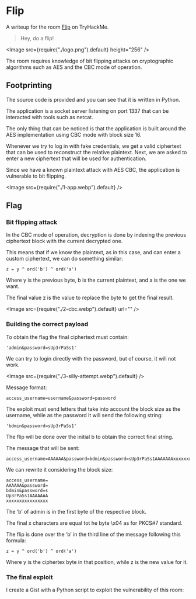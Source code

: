 # Flip

A writeup for the room [Flip](https://tryhackme.com/room/flip) on TryHackMe.

> Hey, do a flip!

<Image src={require("./logo.png").default} height="256" />

The room requires knowledge of bit flipping attacks on cryptographic algorithms such as AES and the CBC mode of operation.

## Footprinting

The source code is provided and you can see that it is written in Python.

The application is a socket server listening on port 1337 that can be interacted with tools such as netcat.

The only thing that can be noticed is that the application is built around the AES implementation using CBC mode with block size 16.

Whenever we try to log in with fake credentials, we get a valid ciphertext that can be used to reconstruct the relative plaintext. Next, we are asked to enter a new ciphertext that will be used for authentication.

Since we have a known plaintext attack with AES CBC, the application is vulnerable to bit flipping.

<Image src={require("./1-app.webp").default} />

## Flag

### Bit flipping attack

In the CBC mode of operation, decryption is done by indexing the previous ciphertext block with the current decrypted one.

This means that if we know the plaintext, as in this case, and can enter a custom ciphertext, we can do something similar:

```
z = y ^ ord('b') ^ ord('a')
```

Where y is the previous byte, b is the current plaintext, and a is the one we want.

The final value z is the value to replace the byte to get the final result.

<Image src={require("./2-cbc.webp").default} url="" />

### Building the correct payload

To obtain the flag the final ciphertext must contain:

```
'admin&password=sUp3rPaSs1'
```

We can try to login directly with the password, but of course, it will not work.

<Image src={require("./3-silly-attempt.webp").default} />

Message format:

```
access_username=username&password=password
```

The exploit must send letters that take into account the block size as the username, while as the password it will send the following string:

```
'bdmin&password=sUp3rPaSs1'
```

The flip will be done over the initial b to obtain the correct final string.

The message that will be sent:

```
access_username=AAAAAA&password=bdmin&password=sUp3rPaSs1AAAAAAAxxxxxxxxxxxxxxxx
```

We can rewrite it considering the block size:

```
access_username=
AAAAAA&password=
bdmin&password=s
Up3rPaSs1AAAAAAA
xxxxxxxxxxxxxxxx
```

The ‘b’ of admin is in the first byte of the respective block.

The final x characters are equal tot he byte \x04 as for PKCS#7 standard.

The flip is done over the ‘b’ in the third line of the message following this formula:

```
z = y ^ ord('b') ^ ord('a')
```

Where y is the ciphertex byte in that position, while z is the new value for it.

### The final exploit

I create a Gist with a Python script to exploit the vulnerability of this room:

<Gist id="45f564621dc19f1a6f71f3ab1b61c433" />